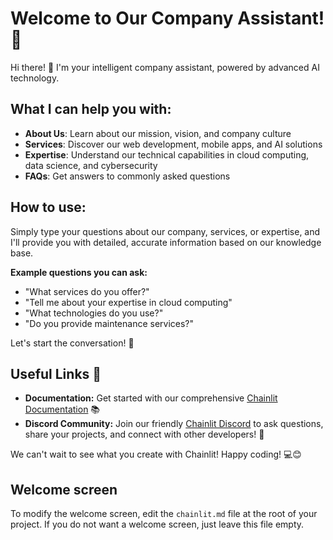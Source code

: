 # Welcome to Our Company Assistant! 🚀

Hi there! 👋 I'm your intelligent company assistant, powered by advanced AI technology.

## What I can help you with:

- **About Us**: Learn about our mission, vision, and company culture
- **Services**: Discover our web development, mobile apps, and AI solutions
- **Expertise**: Understand our technical capabilities in cloud computing, data science, and cybersecurity
- **FAQs**: Get answers to commonly asked questions

## How to use:

Simply type your questions about our company, services, or expertise, and I'll provide you with detailed, accurate information based on our knowledge base.

**Example questions you can ask:**
- "What services do you offer?"
- "Tell me about your expertise in cloud computing"
- "What technologies do you use?"
- "Do you provide maintenance services?"

Let's start the conversation! 💬

## Useful Links 🔗

- **Documentation:** Get started with our comprehensive [Chainlit Documentation](https://docs.chainlit.io) 📚
- **Discord Community:** Join our friendly [Chainlit Discord](https://discord.gg/k73SQ3FyUh) to ask questions, share your projects, and connect with other developers! 💬

We can't wait to see what you create with Chainlit! Happy coding! 💻😊

## Welcome screen

To modify the welcome screen, edit the `chainlit.md` file at the root of your project. If you do not want a welcome screen, just leave this file empty.

